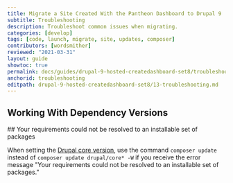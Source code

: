 ```yaml
---
title: Migrate a Site Created With the Pantheon Dashboard to Drupal 9
subtitle: Troubleshooting
description: Troubleshoot common issues when migrating.
categories: [develop]
tags: [code, launch, migrate, site, updates, composer]
contributors: [wordsmither]
reviewed: "2021-03-31"
layout: guide
showtoc: true
permalink: docs/guides/drupal-9-hosted-createdashboard-set8/troubleshooting
anchorid: troubleshooting
editpath: drupal-9-hosted-createdashboard-set8/13-troubleshooting.md
---
```



## Working With Dependency Versions

<Partial file="composer-updating.md" />

<Partial file="drupal-9/troubleshooting.md" />
## Your requirements could not be resolved to an installable set of packages

When setting the [Drupal core version](07-drupal-core-version.md), use the command `composer update` instead of `composer update drupal/core* -W` if you receive the error message "Your requirements could not be resolved to an installable set of packages." 
